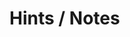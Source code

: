 # Hints / Notes
<to do: upload project>
<to do: Germany: >
<to do: Italy: >
<to do: Austria: >
<to do: Netherlands: >
<to do: Belgium: >
<to do: Sweden: >
<to do: France: >
<to do: China: >
<to do: Indonesia: >
<to do: India: >
<to do: Australia: >
<to do: US NY: >
<to do: US TX: >
<to do: US MD: >
<to do: US MA: >
<to do: US SC: >
<to do: US TN: >
<to do: List continuation>
<to do: https://esp32.com/viewtopic.php?f=17&t=17936>
<to do:
    Publication
     Shematic
     PCB
     Datasheet
     Challenge
     Problem
     Task
greetings fly out to friends all over the globe    
    >
    
  
